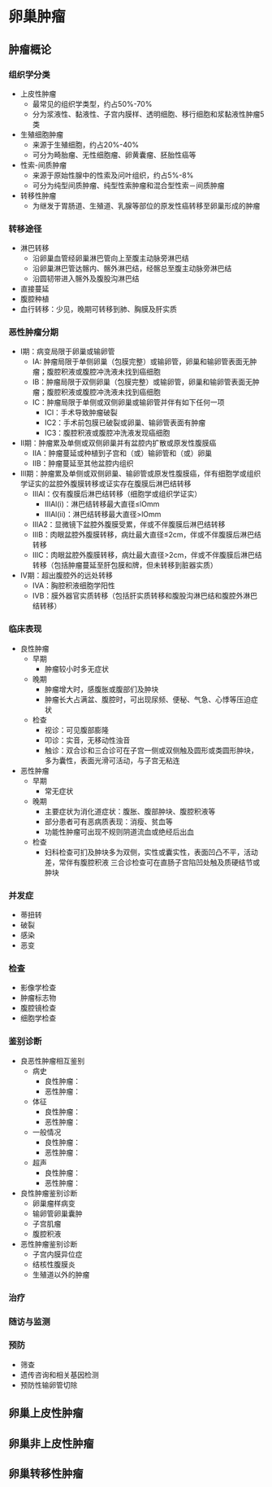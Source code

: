 # 卵巢肿瘤
## 肿瘤概论
### 组织学分类
- 上皮性肿瘤
  - 最常见的组织学类型，约占50%-70%
  - 分为浆液性、黏液性、子宫内膜样、透明细胞、移行细胞和浆黏液性肿瘤5类
- 生殖细胞肿瘤
  - 来源于生殖细胞，约占20%-40%
  - 可分为畸胎瘤、无性细胞瘤、卵黄囊瘤、胚胎性癌等
- 性索-间质肿瘤
  - 来源于原始性腺中的性索及问叶组织，约占5%-8%
  - 可分为纯型间质肿瘤、纯型性索肿瘤和混合型性索－间质肿瘤
- 转移性肿瘤
  - 为继发于胃肠道、生殖道、乳腺等部位的原发性癌转移至卵巢形成的肿瘤

### 转移途径
- 淋巴转移
  - 沿卵巢血管经卵巢淋巴管向上至腹主动脉旁淋巴结
  - 沿卵巢淋巴管达髂内、髂外淋巴结，经髂总至腹主动脉旁淋巴结
  - 沿圆韧带进入髂外及腹股沟淋巴结
- 直接蔓延
- 腹腔种植
- 血行转移：少见，晚期可转移到肺、胸膜及肝实质

### 恶性肿瘤分期
- I期：病变局限于卵巢或输卵管
  - IA: 肿瘤局限于单侧卵巢（包膜完整）或输卵管，卵巢和输卵管表面无肿瘤；腹腔积液或腹腔冲洗液未找到癌细胞
  - IB：肿瘤局限于双侧卵巢（包膜完整）或输卵管，卵巢和输卵管表面无肿瘤；腹腔积液或腹腔冲洗液未找到癌细胞
  - IC：肿瘤局限于单侧或双侧卵巢或输卵管并伴有如下任何一项
    - ICl：手术导致肿瘤破裂
    - IC2：手术前包膜已破裂或卵巢、输卵管表面有肿瘤
    - IC3：腹腔积液或腹腔冲洗液发现癌细胞
- II期：肿瘤累及单侧或双侧卵巢并有盆腔内扩散或原发性腹膜癌
  - IIA：肿瘤蔓延或种植到子宫和（或）输卵管和（或）卵巢
  - IIB：肿瘤蔓延至其他盆腔内组织
- III期：肿瘤累及单侧或双侧卵巢、输卵管或原发性腹膜癌，伴有细胞学或组织学证实的盆腔外腹膜转移或证实存在腹膜后淋巴结转移
  - IIIAl：仅有腹膜后淋巴结转移（细胞学或组织学证实）
    - IIIAl(i)：淋巴结转移最大直径≤lOmm
    - IIIAl(ii)：淋巴结转移最大直径>lOmm
  - IIIA2：显微镜下盆腔外腹膜受累，伴或不伴腹膜后淋巴结转移
  - IIIB：肉眼盆腔外腹膜转移，病灶最大直径≤2cm，伴或不伴腹膜后淋巴结转移
  - IIIC：肉眼盆腔外腹膜转移，病灶最大直径>2cm，伴或不伴腹膜后淋巴结转移（包括肿瘤蔓延至肝包膜和牌，但未转移到脏器实质）
- IV期：超出腹腔外的远处转移
  - IVA：胸腔积液细胞学阳性
  - IVB：膜外器官实质转移（包括肝实质转移和腹股沟淋巴结和腹腔外淋巴结转移）

### 临床表现
- 良性肿瘤
  - 早期
    - 肿瘤较小时多无症状
  - 晚期
    - 肿瘤增大时，感腹胀或腹部们及肿块
    - 肿瘤长大占满盆、腹腔时，可出现尿频、便秘、气急、心悸等压迫症状
  - 检查
    - 视诊：可见腹部膨隆
    - 叩诊：实音，无移动性浊音
    - 触诊：双合诊和三合诊可在子宫一侧或双侧触及圆形或类圆形肿块，多为囊性，表面光滑可活动，与子宫无粘连
- 恶性肿瘤
  - 早期
    - 常无症状
  - 晚期
    - 主要症状为消化道症状：腹胀、腹部肿块、腹腔积液等
    - 部分患者可有恶病质表现：消瘦、贫血等
    - 功能性肿瘤可出现不规则阴道流血或绝经后出血
  - 检查
    - 妇科检查可扪及肿块多为双侧，实性或囊实性，表面凹凸不平，活动差，常伴有腹腔积液 三合诊检查可在直肠子宫陷凹处触及质硬结节或肿块

### 并发症
- 蒂扭转
- 破裂
- 感染
- 恶变

### 检查
- 影像学检查
- 肿瘤标志物
- 腹腔镜检查
- 细胞学检查

### 鉴别诊断
- 良恶性肿瘤相互鉴别
  - 病史
    - 良性肿瘤：
    - 恶性肿瘤：
  - 体征
    - 良性肿瘤：
    - 恶性肿瘤：
  - 一般情况
    - 良性肿瘤：
    - 恶性肿瘤：
  - 超声
    - 良性肿瘤：
    - 恶性肿瘤：
- 良性肿瘤鉴别诊断
  - 卵巢瘤样病变
  - 输卵管卵巢囊肿
  - 子宫肌瘤
  - 腹腔积液
- 恶性肿瘤鉴别诊断
  - 子宫内膜异位症
  - 结核性腹膜炎
  - 生殖道以外的肿瘤

### 治疗

### 随访与监测

### 预防
- 筛查
- 遗传咨询和相关基因检测
- 预防性输卵管切除

## 卵巢上皮性肿瘤
## 卵巢非上皮性肿瘤
## 卵巢转移性肿瘤